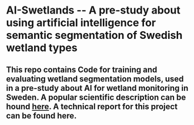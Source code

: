 # AI-Swetlands -- A pre-study about using artificial intelligence for semantic segmentation of Swedish wetland types

## This repo contains Code for training and evaluating wetland segmentation models, used in a pre-study about AI for wetland monitoring in Sweden. A popular scientific description can be hound [here](https://www.naturvardsverket.se/om-oss/aktuellt/nyheter-och-pressmeddelanden/ai-teknik-testas-for-att-identifiera-vatmarker/). A technical report for this project can be found here.

